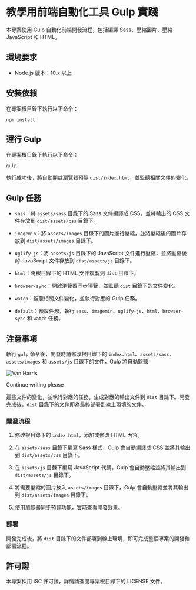 教學用前端自動化工具 Gulp 實踐
==================

本專案使用 Gulp 自動化前端開發流程，包括編譯 Sass、壓縮圖片、壓縮 JavaScript 和 HTML。

環境要求
----

*   Node.js 版本：10.x 以上
    


安裝依賴
----

在專案根目錄下執行以下命令：

```
npm install
```

運行 Gulp
-------

在專案根目錄下執行以下命令：

```
gulp
```

執行成功後，將自動開啟瀏覽器預覽 `dist/index.html`，並監聽相關文件的變化。

Gulp 任務
-------

*   `sass`：將 `assets/sass` 目錄下的 Sass 文件編譯成 CSS，並將輸出的 CSS 文件存放到 `dist/assets/css` 目錄下。
    
*   `imagemin`：將 `assets/images` 目錄下的圖片進行壓縮，並將壓縮後的圖片存放到 `dist/assets/images` 目錄下。
    
*   `uglify-js`：將 `assets/js` 目錄下的 JavaScript 文件進行壓縮，並將壓縮後的 JavaScript 文件存放到 `dist/assets/js` 目錄下。
    
*   `html`：將根目錄下的 HTML 文件複製到 `dist` 目錄下。
    
*   `browser-sync`：開啟瀏覽器同步預覽，並監聽 `dist` 目錄下的文件變化。
    
*   `watch`：監聽相關文件變化，並執行對應的 Gulp 任務。
    
*   `default`：預設任務，執行 `sass`、`imagemin`、`uglify-js`、`html`、`browser-sync` 和 `watch` 任務。
    

注意事項
----

執行 `gulp` 命令後，開發時請修改根目錄下的 `index.html`、`assets/sass`、`assets/images` 和 `assets/js` 目錄下的文件，Gulp 將自動監聽


![Van Harris](https://chat.openai.com/_next/image?url=https%3A%2F%2Flh3.googleusercontent.com%2Fa%2FAGNmyxazvCKiIrz6tbqMk41Kfc-bqLhS7-rpwiTupoFM2aI%3Ds96-c&w=64&q=75)

Continue writing please

這些文件的變化，並執行對應的任務，生成對應的輸出文件到 `dist` 目錄下。開發完成後，`dist` 目錄下的文件即為最終部署到線上環境的文件。



### 開發流程

1.  修改根目錄下的 `index.html`，添加或修改 HTML 內容。
    
2.  在 `assets/sass` 目錄下編寫 Sass 樣式，Gulp 會自動編譯成 CSS 並將其輸出到 `dist/assets/css` 目錄下。
    
3.  在 `assets/js` 目錄下編寫 JavaScript 代碼，Gulp 會自動壓縮並將其輸出到 `dist/assets/js` 目錄下。
    
4.  將需要壓縮的圖片放入 `assets/images` 目錄下，Gulp 會自動壓縮並將其輸出到 `dist/assets/images` 目錄下。
    
5.  使用瀏覽器同步預覽功能，實時查看開發效果。

### 部署

開發完成後，將 `dist` 目錄下的文件部署到線上環境，即可完成整個專案的開發和部署流程。

許可證
---

本專案採用 ISC 許可證，詳情請查閱專案根目錄下的 LICENSE 文件。